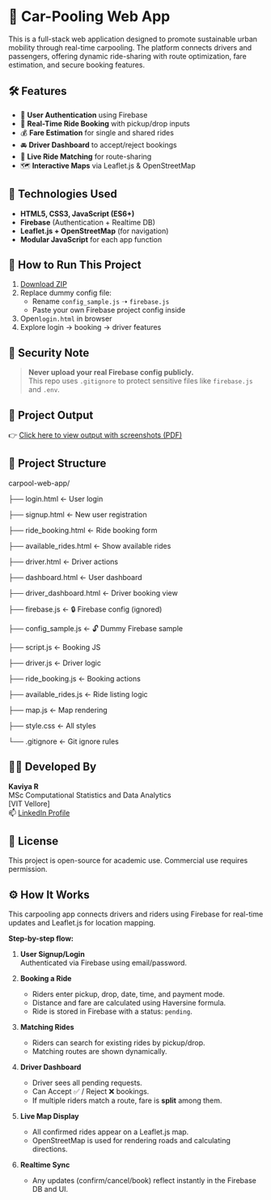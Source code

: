 # 🚗 Car-Pooling Web App

This is a full-stack web application designed to promote sustainable urban mobility through real-time carpooling. The platform connects drivers and passengers, offering dynamic ride-sharing with route optimization, fare estimation, and secure booking features.

## 🛠️ Features

- 🔐 **User Authentication** using Firebase
- 📍 **Real-Time Ride Booking** with pickup/drop inputs
- 💰 **Fare Estimation** for single and shared rides
- 🚘 **Driver Dashboard** to accept/reject bookings
- 🔄 **Live Ride Matching** for route-sharing
- 🗺️ **Interactive Maps** via Leaflet.js & OpenStreetMap

## 🧱 Technologies Used

- **HTML5, CSS3, JavaScript (ES6+)**
- **Firebase** (Authentication + Realtime DB)
- **Leaflet.js + OpenStreetMap** (for navigation)
- **Modular JavaScript** for each app function


## 🔧 How to Run This Project

1. [Download ZIP](https://github.com/Kaviyanaidu/Car-Pooling.git)
2. Replace dummy config file:
   - Rename `config_sample.js` ➝ `firebase.js`
   - Paste your own Firebase project config inside
3. Open`login.html` in browser
4. Explore login → booking → driver features

## 🔐 Security Note

> **Never upload your real Firebase config publicly.**  
This repo uses `.gitignore` to protect sensitive files like `firebase.js` and `.env`.

## 📄 Project Output

👉 [Click here to view output with screenshots (PDF)](Carpool_Project_Output.pdf)
 

## 📁 Project Structure

carpool-web-app/


├── login.html ← User login

├── signup.html ← New user registration

├── ride_booking.html ← Ride booking form

├── available_rides.html ← Show available rides

├── driver.html ← Driver actions

├── dashboard.html ← User dashboard

├── driver_dashboard.html ← Driver booking view

├── firebase.js ← 🔒 Firebase config (ignored)

├── config_sample.js ← 🔓 Dummy Firebase sample

├── script.js ← Booking JS

├── driver.js ← Driver logic

├── ride_booking.js ← Booking actions

├── available_rides.js ← Ride listing logic

├── map.js ← Map rendering

├── style.css ← All styles

└── .gitignore ← Git ignore rules

## 👩‍💻 Developed By

**Kaviya R**  
MSc Computational Statistics and Data Analytics  
[VIT Vellore]  
📫 [LinkedIn Profile](https://www.linkedin.com/in/kaviya-naidu-28646928a)

## 📄 License

This project is open-source for academic use. Commercial use requires permission.

## ⚙️ How It Works

This carpooling app connects drivers and riders using Firebase for real-time updates and Leaflet.js for location mapping.

**Step-by-step flow:**

1. **User Signup/Login**  
   Authenticated via Firebase using email/password.

2. **Booking a Ride**  
   - Riders enter pickup, drop, date, time, and payment mode.  
   - Distance and fare are calculated using Haversine formula.  
   - Ride is stored in Firebase with a status: `pending`.

3. **Matching Rides**  
   - Riders can search for existing rides by pickup/drop.  
   - Matching routes are shown dynamically.

4. **Driver Dashboard**  
   - Driver sees all pending requests.  
   - Can Accept ✅ / Reject ❌ bookings.  
   - If multiple riders match a route, fare is **split** among them.

5. **Live Map Display**  
   - All confirmed rides appear on a Leaflet.js map.  
   - OpenStreetMap is used for rendering roads and calculating directions.

6. **Realtime Sync**  
   - Any updates (confirm/cancel/book) reflect instantly in the Firebase DB and UI.


